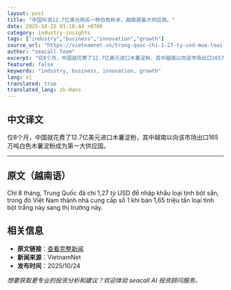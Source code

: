 ```yaml
---
layout: post
title: "中国斥资12.7亿美元购买一种白色粉末，越南是最大供应商。"
date: 2025-10-25 01:18:44 +0700
category: industry-insights
tags: ["industry","business","innovation","growth"]
source_url: "https://vietnamnet.vn/trung-quoc-chi-1-27-ty-usd-mua-loai-bot-trang-viet-nam-la-nha-cung-cap-lon-nhat-2456041.html"
author: "seacall Team"
excerpt: "仅8个月，中国就花费了12.7亿美元进口木薯淀粉，其中越南以向该市场出口165万吨白色木薯淀粉成为第一大供应国。..."
featured: false
keywords: "industry, business, innovation, growth"
lang: vi
translated: true
translated_lang: zh-Hans
---
```


## 中文译文

仅8个月，中国就花费了12.7亿美元进口木薯淀粉，其中越南以向该市场出口165万吨白色木薯淀粉成为第一大供应国。

---

## 原文（越南语）

Chỉ 8 tháng, Trung Quốc đã chi 1,27 tỷ USD để nhập khẩu loại tinh bột sắn, trong đó Việt Nam thành nhà cung cấp số 1 khi bán 1,65 triệu tấn loại tinh bột trắng này sang thị trường này.

## 相关信息

- **原文链接**：[查看完整新闻](https://vietnamnet.vn/trung-quoc-chi-1-27-ty-usd-mua-loai-bot-trang-viet-nam-la-nha-cung-cap-lon-nhat-2456041.html)
- **新闻来源**：VietnamNet
- **发布时间**：2025/10/24

*想要获取更专业的投资分析和建议？欢迎体验 seacall AI 投资顾问服务。*